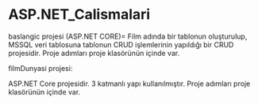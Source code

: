 # ASP.NET_Calismalari

baslangic projesi (ASP.NET CORE)= Film adında bir tablonun oluşturulup, MSSQL veri tablosuna tablonun CRUD işlemlerinin yapıldığı bir CRUD projesidir.
Proje adımları proje klasörünün içinde var.

filmDunyasi projesi:

ASP.NET Core projesidir. 3 katmanlı yapı kullanılmıştır. 
Proje adımları proje klasörünün içinde var.
